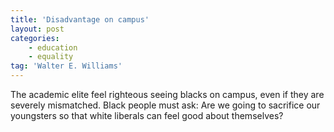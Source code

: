 ```yaml
---
title: 'Disadvantage on campus'
layout: post
categories:
    - education
    - equality
tag: 'Walter E. Williams'
---
```


The academic elite feel righteous seeing blacks on campus, even if they are severely mismatched. Black people must ask: Are we going to sacrifice our youngsters so that white liberals can feel good about themselves?